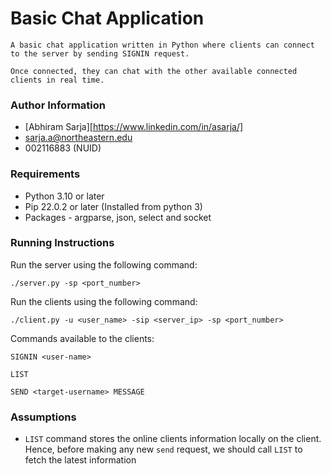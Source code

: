 
# Basic Chat Application

    A basic chat application written in Python where clients can connect to the server by sending SIGNIN request.
    
    Once connected, they can chat with the other available connected clients in real time.

### Author Information 

- [Abhiram Sarja][https://www.linkedin.com/in/asarja/] 
- sarja.a@northeastern.edu
- 002116883 (NUID)

### Requirements

- Python 3.10 or later
- Pip 22.0.2 or later (Installed from python 3)
- Packages - argparse, json, select and socket

### Running Instructions

Run the server using the following command:

```
./server.py -sp <port_number>
```

Run the clients using the following command:

```
./client.py -u <user_name> -sip <server_ip> -sp <port_number>
```

Commands available to the clients:

```text
SIGNIN <user-name>

LIST

SEND <target-username> MESSAGE
```
### Assumptions

- `LIST` command stores the online clients information locally on the client. Hence, before making any new `send` request, we should call ``LIST`` to fetch the latest information
